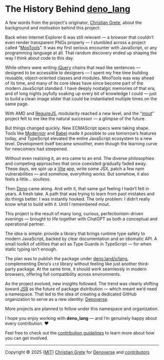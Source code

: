 # The History Behind [deno_lang][repository-github-url]

A few words from the project's originator, [Christian Grete][repository-owner-profile], about the background and
motivation behind this project:

Back when Internet Explorer 6 was still relevant — a browser that couldn’t even render transparent PNGs properly — I
stumbled across a project called “[MooTools](https://mootools.net)”. It was my first serious encounter with JavaScript,
or any programming language at all. That random discovery ended up shaping the way I think about code to this day.

While others were writing [jQuery](https://jquery.com) chains that read like sentences — designed to be accessible to
designers — I spent my free time building reusable, object-oriented classes and modules. MooTools was way ahead of its
time, and many of its core ideas have since become part of the modern JavaScript standard. I have deeply nostalgic
memories of that era, and of long nights joyfully soaking up every bit of knowledge I could — just to build a clean
image slider that could be instantiated multiple times on the same page.

With AMD and [RequireJS](https://requirejs.org), modularity reached a new level, and the
“[mout](https://github.com/mout)” project felt to me like the natural successor — a glimpse of the future.

But things changed quickly. New ECMAScript specs were taking shape. Tools like [Modernizr](https://modernizr.com) and
[Babel](https://babeljs.io) made it possible to use tomorrow’s features today, and TypeScript elevated the entire
JavaScript ecosystem to a new level. Development itself became smoother, even though the learning curve for newcomers
had steepened.

Without even realizing it, an era came to an end. The diverse philosophies and competing approaches that once coexisted
gradually faded away. These days, we spin up a [Vite](https://vite.dev) app, write some JSX, patch a few npm
vulnerabilities — and somehow, everything works. But somehow, it also feels a little… soulless.

Then [Deno](https://deno.com) came along. And with it, that same gut feeling I hadn’t felt in years. A fresh take. A
path that was trying to learn from past mistakes and do things better. I was instantly hooked. The only problem: I
didn’t really know what to build with it. Until I remembered mout.

This project is the result of many long, curious, perfectionism-driven evenings — brought to life together with ChatGPT
as both a conceptual and operational partner.

The idea is simple: provide a library that brings runtime type safety to modern JavaScript, backed by clear
documentation and an idiomatic API. A small toolkit of utilities that act as Type Guards in TypeScript — for when static
typing isn’t enough.

The plan was to publish the package under [deno.land/x/lang](https://deno.land/x/lang), complementing Deno’s `std`
library without feeling like just another third-party package. At the same time, it should work seamlessly in modern
browsers, offering full compatibility across environments.

As the project evolved, new insights followed. The trend was clearly shifting toward [JSR](https://jsr.io) as the future
of package distribution — which meant we’d need a namespace. That led to the idea of creating a dedicated GitHub
organization to serve as a new identity: [Denoverse][repository-organization-url].

More projects are planned to follow under this namespace and organization.

I hope you enjoy working with **deno_lang** — and I’m genuinely happy about every contribution. ❤️

Feel free to check out the [contribution guidelines][repositoriy-contributing-url] to learn more about how you can get
involved.

---

Copyright © 2025 ([MIT][repository-license-url]) [Christian Grete][repository-owner-url] for
[Denoverse][repository-organization-url] and [contributors][repository-contributors-url]

[repositoriy-contributing-url]: CONTRIBUTING.md
[repository-contributors-url]: https://github.com/denoverse/lang/graphs/contributors
[repository-github-url]: https://github.com/denoverse/lang
[repository-license-url]: LICENSE
[repository-organization-url]: https://github.com/denoverse
[repository-owner-profile]: https://github.com/ChristianGrete
[repository-owner-url]: https://christiangrete.com
